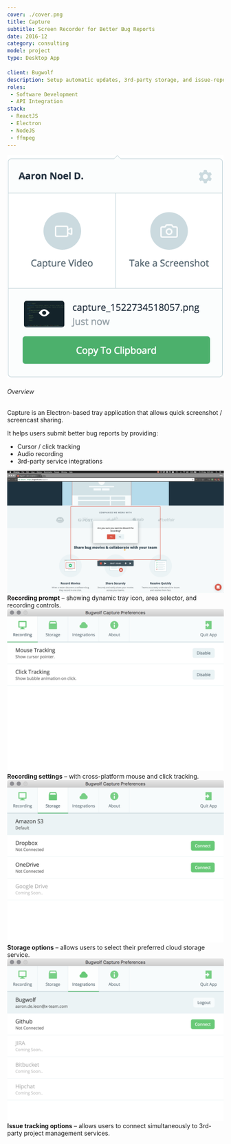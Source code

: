 ```yaml
---
cover: ./cover.png
title: Capture
subtitle: Screen Recorder for Better Bug Reports
date: 2016-12
category: consulting
model: project
type: Desktop App

client: Bugwolf
description: Setup automatic updates, 3rd-party storage, and issue-reporting integrations. Fixed UI and encoding bugs. Created unified settings window.
roles:
 - Software Development
 - API Integration
stack:
 - ReactJS
 - Electron
 - NodeJS
 - ffmpeg
---
```


<div class="grid two-column">
	<div class="transparent">
		<img alt="Tray Menu" src="./tray.png" title="Tray Menu" />
	</div>
	<div>
		<h6>Overview</h6>
		<p>
			Capture is an Electron-based tray application that allows quick screenshot / screencast sharing.
		</p>
		<p>It helps users submit better bug reports by providing:</p>
		<ul>
			<li>Cursor / click tracking</li>
			<li>Audio recording</li>
			<li>3rd-party service integrations</li>
		</ul>
	</div>
</div>

<div class="ui-screenshot">
	<img alt="Recording Prompt" src="./recording.png" title="Recording Prompt" />
</div>
<figcaption>
	<strong>Recording prompt</strong> – showing dynamic tray icon, area selector, and recording controls.
</figcaption>

<div class="ui-screenshot">
	<img alt="General Settings" src="./settings.png" title="General Settings" />
</div>
<figcaption>
	<strong>Recording settings</strong> – with cross-platform mouse and click tracking.
</figcaption>

<div class="ui-screenshot">
	<img alt="Storage Settings" src="./storage.png" title="Storage Settings" />
</div>
<figcaption>
	<strong>Storage options</strong> – allows users to select their preferred cloud storage service.
</figcaption>

<div class="ui-screenshot">
	<img alt="Issue Tracking" src="./issue-tracking.png" title="Issue Tracking" />
</div>
<figcaption>
	<strong>Issue tracking options</strong> – allows users to connect simultaneously to 3rd-party project management services.
</figcaption>
